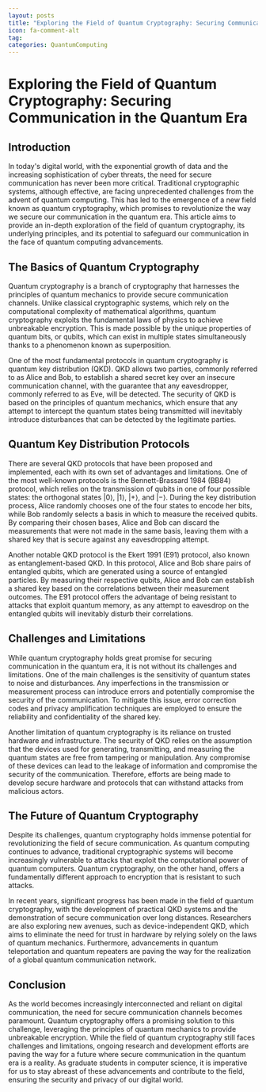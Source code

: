 ```yaml
---
layout: posts
title: "Exploring the Field of Quantum Cryptography: Securing Communication in the Quantum Era"
icon: fa-comment-alt
tag:      
categories: QuantumComputing
---
```



# Exploring the Field of Quantum Cryptography: Securing Communication in the Quantum Era

## Introduction

In today's digital world, with the exponential growth of data and the increasing sophistication of cyber threats, the need for secure communication has never been more critical. Traditional cryptographic systems, although effective, are facing unprecedented challenges from the advent of quantum computing. This has led to the emergence of a new field known as quantum cryptography, which promises to revolutionize the way we secure our communication in the quantum era. This article aims to provide an in-depth exploration of the field of quantum cryptography, its underlying principles, and its potential to safeguard our communication in the face of quantum computing advancements.

## The Basics of Quantum Cryptography

Quantum cryptography is a branch of cryptography that harnesses the principles of quantum mechanics to provide secure communication channels. Unlike classical cryptographic systems, which rely on the computational complexity of mathematical algorithms, quantum cryptography exploits the fundamental laws of physics to achieve unbreakable encryption. This is made possible by the unique properties of quantum bits, or qubits, which can exist in multiple states simultaneously thanks to a phenomenon known as superposition.

One of the most fundamental protocols in quantum cryptography is quantum key distribution (QKD). QKD allows two parties, commonly referred to as Alice and Bob, to establish a shared secret key over an insecure communication channel, with the guarantee that any eavesdropper, commonly referred to as Eve, will be detected. The security of QKD is based on the principles of quantum mechanics, which ensure that any attempt to intercept the quantum states being transmitted will inevitably introduce disturbances that can be detected by the legitimate parties.

## Quantum Key Distribution Protocols

There are several QKD protocols that have been proposed and implemented, each with its own set of advantages and limitations. One of the most well-known protocols is the Bennett-Brassard 1984 (BB84) protocol, which relies on the transmission of qubits in one of four possible states: the orthogonal states |0⟩, |1⟩, |+⟩, and |−⟩. During the key distribution process, Alice randomly chooses one of the four states to encode her bits, while Bob randomly selects a basis in which to measure the received qubits. By comparing their chosen bases, Alice and Bob can discard the measurements that were not made in the same basis, leaving them with a shared key that is secure against any eavesdropping attempt.

Another notable QKD protocol is the Ekert 1991 (E91) protocol, also known as entanglement-based QKD. In this protocol, Alice and Bob share pairs of entangled qubits, which are generated using a source of entangled particles. By measuring their respective qubits, Alice and Bob can establish a shared key based on the correlations between their measurement outcomes. The E91 protocol offers the advantage of being resistant to attacks that exploit quantum memory, as any attempt to eavesdrop on the entangled qubits will inevitably disturb their correlations.

## Challenges and Limitations

While quantum cryptography holds great promise for securing communication in the quantum era, it is not without its challenges and limitations. One of the main challenges is the sensitivity of quantum states to noise and disturbances. Any imperfections in the transmission or measurement process can introduce errors and potentially compromise the security of the communication. To mitigate this issue, error correction codes and privacy amplification techniques are employed to ensure the reliability and confidentiality of the shared key.

Another limitation of quantum cryptography is its reliance on trusted hardware and infrastructure. The security of QKD relies on the assumption that the devices used for generating, transmitting, and measuring the quantum states are free from tampering or manipulation. Any compromise of these devices can lead to the leakage of information and compromise the security of the communication. Therefore, efforts are being made to develop secure hardware and protocols that can withstand attacks from malicious actors.

## The Future of Quantum Cryptography

Despite its challenges, quantum cryptography holds immense potential for revolutionizing the field of secure communication. As quantum computing continues to advance, traditional cryptographic systems will become increasingly vulnerable to attacks that exploit the computational power of quantum computers. Quantum cryptography, on the other hand, offers a fundamentally different approach to encryption that is resistant to such attacks.

In recent years, significant progress has been made in the field of quantum cryptography, with the development of practical QKD systems and the demonstration of secure communication over long distances. Researchers are also exploring new avenues, such as device-independent QKD, which aims to eliminate the need for trust in hardware by relying solely on the laws of quantum mechanics. Furthermore, advancements in quantum teleportation and quantum repeaters are paving the way for the realization of a global quantum communication network.

## Conclusion

As the world becomes increasingly interconnected and reliant on digital communication, the need for secure communication channels becomes paramount. Quantum cryptography offers a promising solution to this challenge, leveraging the principles of quantum mechanics to provide unbreakable encryption. While the field of quantum cryptography still faces challenges and limitations, ongoing research and development efforts are paving the way for a future where secure communication in the quantum era is a reality. As graduate students in computer science, it is imperative for us to stay abreast of these advancements and contribute to the field, ensuring the security and privacy of our digital world.